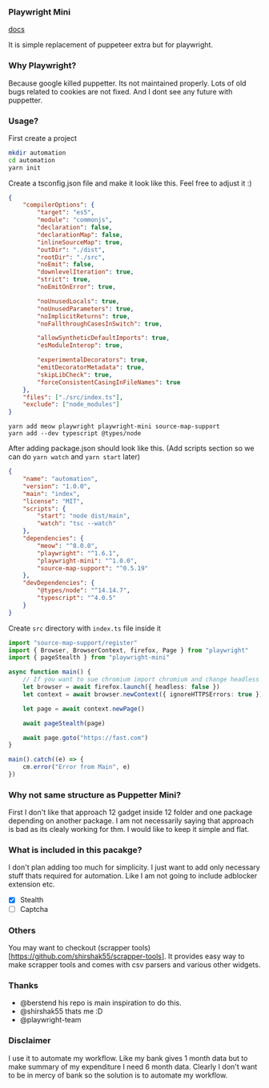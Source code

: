 ### Playwright Mini

[docs](#docs)

It is simple replacement of puppeteer extra but for playwright.

### Why Playwright?

Because google killed puppetter. Its not maintained properly. Lots of old bugs related to cookies are not fixed. And I dont see any future with puppetter.

### Usage?

First create a project

```bash
mkdir automation
cd automation
yarn init
```

Create a tsconfig.json file and make it look like this. Feel free to adjust it :)

```json
{
    "compilerOptions": {
        "target": "es5",
        "module": "commonjs",
        "declaration": false,
        "declarationMap": false,
        "inlineSourceMap": true,
        "outDir": "./dist",
        "rootDir": "./src",
        "noEmit": false,
        "downlevelIteration": true,
        "strict": true,
        "noEmitOnError": true,

        "noUnusedLocals": true,
        "noUnusedParameters": true,
        "noImplicitReturns": true,
        "noFallthroughCasesInSwitch": true,

        "allowSyntheticDefaultImports": true,
        "esModuleInterop": true,

        "experimentalDecorators": true,
        "emitDecoratorMetadata": true,
        "skipLibCheck": true,
        "forceConsistentCasingInFileNames": true
    },
    "files": ["./src/index.ts"],
    "exclude": ["node_modules"]
}
```

```
yarn add meow playwright playwright-mini source-map-support
yarn add --dev typescript @types/node
```

After adding package.json should look like this. (Add scripts section so we can do `yarn watch` and `yarn start` later)

```json
{
    "name": "automation",
    "version": "1.0.0",
    "main": "index",
    "license": "MIT",
    "scripts": {
        "start": "node dist/main",
        "watch": "tsc --watch"
    },
    "dependencies": {
        "meow": "^8.0.0",
        "playwright": "^1.6.1",
        "playwright-mini": "^1.0.0",
        "source-map-support": "^0.5.19"
    },
    "devDependencies": {
        "@types/node": "^14.14.7",
        "typescript": "^4.0.5"
    }
}
```

Create `src` directory with `index.ts` file inside it

```ts
import "source-map-support/register"
import { Browser, BrowserContext, firefox, Page } from "playwright"
import { pageStealth } from "playwright-mini"

async function main() {
    // If you want to sue chromium import chromium and change headless as ur wish
    let browser = await firefox.launch({ headless: false })
    let context = await browser.newContext({ ignoreHTTPSErrors: true })

    let page = await context.newPage()

    await pageStealth(page)

    await page.goto("https://fast.com")
}

main().catch((e) => {
    cm.error("Error from Main", e)
})
```

### Why not same structure as Puppetter Mini?

First I don't like that approach 12 gadget inside 12 folder and one package depending on another package. I am not necessarily saying that approach is bad as its clealy working for thm. I would like to keep it simple and flat.

### What is included in this pacakge?

I don't plan adding too much for simplicity. I just want to add only necessary stuff thats required for automation. Like I am not going to include adblocker extension etc.

-   [x] Stealth
-   [ ] Captcha

### Others

You may want to checkout (scrapper tools)[https://github.com/shirshak55/scrapper-tools]. It provides easy way to make scrapper tools and comes with csv parsers and various other widgets.

### Thanks

-   @berstend his repo is main inspiration to do this.
-   @shirshak55 thats me :D
-   @playwright-team

### Disclaimer

I use it to automate my workflow. Like my bank gives 1 month data but to make summary of my expenditure I need 6 month data. Clearly I don't want to be in mercy of bank so the solution is to automate my workflow.
